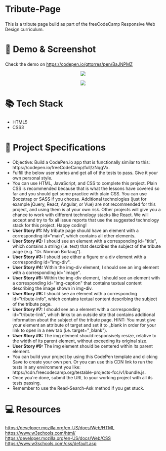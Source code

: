 # Tribute-Page
###
This is a tribute page build as part of the freeCodeCamp Responsive Web Design curriculum.

# 👀 Demo & Screenshot
###
Check the demo on https://codepen.io/gttorres/pen/BaJNPMZ
<p align="center"><img src="https://i.imgur.com/49MDSRo.jpg">
<p align="center"><img src="https://i.imgur.com/mzIp8ry.jpg">

# 📚 Tech Stack
###
<ul>
  <li>HTML5</li>
  <li>CSS3</li>
</ul>

# 📃 Project Specifications
###
<ul>
  <li>Objective: Build a CodePen.io app that is functionally similar to this: https://codepen.io/freeCodeCamp/full/zNqgVx.</li>
  <li>Fulfill the below user stories and get all of the tests to pass. Give it your own personal style.</li>
  <li>You can use HTML, JavaScript, and CSS to complete this project. Plain CSS is recommended because that is what the lessons have covered so far and you should get some practice with plain CSS. You can use Bootstrap or SASS if you choose. Additional technologies (just for example jQuery, React, Angular, or Vue) are not recommended for this project, and using them is at your own risk. Other projects will give you a chance to work with different technology stacks like React. We will accept and try to fix all issue reports that use the suggested technology stack for this project. Happy coding!</li>
  <li><strong>User Story #1:</strong> My tribute page should have an element with a corresponding id="main", which contains all other elements.</li>
  <li><strong>User Story #2:</strong> I should see an element with a corresponding id="title", which contains a string (i.e. text) that describes the subject of the tribute page (e.g. "Dr. Norman Borlaug").</li>
  <li><strong>User Story #3:</strong> I should see either a figure or a div element with a corresponding id="img-div".</li>
  <li><strong>User Story #4:</strong> Within the img-div element, I should see an img element with a corresponding id="image".</li>
  <li><strong>User Story #5:</strong> Within the img-div element, I should see an element with a corresponding id="img-caption" that contains textual content describing the image shown in img-div.</li>
  <li><strong>User Story #6:</strong> I should see an element with a corresponding id="tribute-info", which contains textual content describing the subject of the tribute page.</li>
  <li><strong>User Story #7:</strong> I should see an a element with a corresponding id="tribute-link", which links to an outside site that contains additional information about the subject of the tribute page. HINT: You must give your element an attribute of target and set it to _blank in order for your link to open in a new tab (i.e. target="_blank").</li>
  <li><strong>User Story #8:</strong> The img element should responsively resize, relative to the width of its parent element, without exceeding its original size.</li>
  <li><strong>User Story #9:</strong> The img element should be centered within its parent element.</li>
  <li>You can build your project by using this CodePen template and clicking Save to create your own pen. Or you can use this CDN link to run the tests in any environment you like: https://cdn.freecodecamp.org/testable-projects-fcc/v1/bundle.js.</li>
  <li>Once you're done, submit the URL to your working project with all its tests passing.</li>
  <li>Remember to use the Read-Search-Ask method if you get stuck.</li>
</ul>

# 💻 Resources
###
https://developer.mozilla.org/en-US/docs/Web/HTML<br>
https://www.w3schools.com/html/<br>
https://developer.mozilla.org/en-US/docs/Web/CSS<br>
https://www.w3schools.com/css/default.asp<br>

